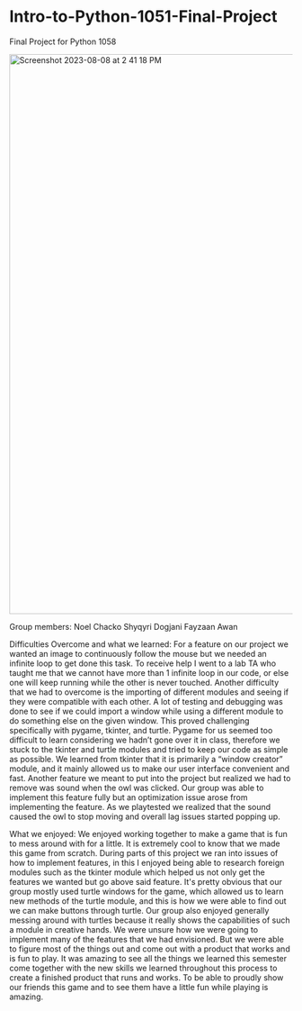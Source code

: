 # Intro-to-Python-1051-Final-Project
Final Project for Python 1058

<img width="994" alt="Screenshot 2023-08-08 at 2 41 18 PM" src="https://github.com/noel-chacko/pythonClickerGame/assets/69741906/90fe5234-89bb-4dad-b4bd-f6b969074c3a">

Group members:
Noel Chacko
Shyqyri Dogjani
Fayzaan Awan

Difficulties Overcome and what we learned:
For a feature on our project we wanted an image to continuously follow the mouse but we needed an infinite loop to get done this task. To receive help I went to a lab TA who taught me that we cannot have more than 1 infinite loop in our code, or else one will keep running while the other is never touched.
Another difficulty that we had to overcome is the importing of different modules and seeing if they were compatible with each other. A lot of testing and debugging was done to see if we could import a window while using a different module to do something else on the given window. This proved challenging specifically with pygame, tkinter, and turtle. Pygame for us seemed too difficult to learn considering we hadn’t gone over it in class, therefore we stuck to the tkinter and turtle modules and tried to keep our code as simple as possible. We learned from tkinter that it is primarily a “window creator” module, and it mainly allowed us to make our user interface convenient and fast.
Another feature we meant to put into the project but realized we had to remove was sound when the owl was clicked. Our group was able to implement this feature fully but an optimization issue arose from implementing the feature. As we playtested we realized that the sound caused the owl to stop moving and overall lag issues started popping up. 

What we enjoyed:
We enjoyed working together to make a game that is fun to mess around with for a little. It is extremely cool to know that we made this game from scratch. During parts of this project we ran into issues of how to implement features, in this I enjoyed being able to research foreign modules such as the tkinter module which helped us not only get the features we wanted but go above said feature. It's pretty obvious that our group mostly used turtle windows for the game, which allowed us to learn new methods of the turtle module, and this is how we were able to find out we can make buttons through turtle. 
Our group also enjoyed generally messing around with turtles because it really shows the capabilities of such a module in creative hands. We were unsure how we were going to implement many of the features that we had envisioned. But we were able to figure most of the things out and come out with a product that works and is fun to play. It was amazing to see all the things we learned this semester come together with the new skills we learned throughout this process to create a finished product that runs and works. To be able to proudly show our friends this game and to see them have a little fun while playing is amazing.


